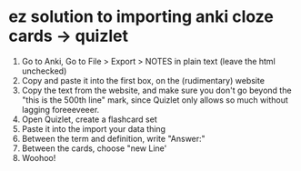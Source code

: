 # ez solution to importing anki cloze cards -> quizlet

1. Go to Anki, Go to File > Export > NOTES in plain text (leave the html unchecked)
2. Copy and paste it into the first box, on the (rudimentary) website 
3. Copy the text from the website, and make sure you don't go beyond the "this is the
   500th line" mark, since Quizlet only allows so much without lagging foreeeveeer. 
5. Open Quizlet, create a flashcard set
6. Paste it into the import your data thing
7. Between the term and definition, write "Answer:"
8. Between the cards, choose "new Line'
9. Woohoo!
